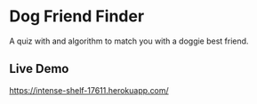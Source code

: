 # Dog Friend Finder

A quiz with and algorithm to match you with a doggie best friend.

## Live Demo

https://intense-shelf-17611.herokuapp.com/
